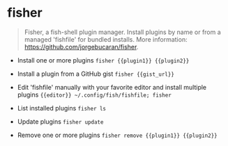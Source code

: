 # fisher
> Fisher, a fish-shell plugin manager.
> Install plugins by name or from a managed 'fishfile' for bundled installs.
> More information: <https://github.com/jorgebucaran/fisher>.

- Install one or more plugins
`fisher {{plugin1}} {{plugin2}}`

- Install a plugin from a GitHub gist
`fisher {{gist_url}}`

- Edit 'fishfile' manually with your favorite editor and install multiple plugins
`{{editor}} ~/.config/fish/fishfile; fisher`

- List installed plugins
`fisher ls`

- Update plugins
`fisher update`

- Remove one or more plugins
`fisher remove {{plugin1}} {{plugin2}}`
